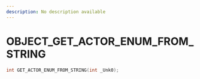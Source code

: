 ```yaml
---
description: No description available 
---
```


# OBJECT\_GET_ACTOR_ENUM_FROM_STRING

```cpp
int GET_ACTOR_ENUM_FROM_STRING(int _Unk0);
```